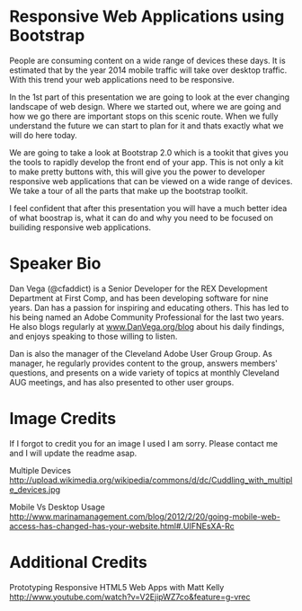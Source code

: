 Responsive Web Applications using Bootstrap
=======================================================================
People are consuming content on a wide range of devices these days. It is estimated that by the year 2014 mobile traffic will take over desktop traffic. With this trend your web applications need to be responsive.

In the 1st part of this presentation we are going to look at the ever changing landscape of web design. Where we started out, where we are going and how we go there are important stops on this scenic route. When we fully understand the future we can start to plan for it and thats exactly what we will do here today. 

We are going to take a look at Bootstrap 2.0 which is a tookit that gives you the tools to rapidly develop the front end of your app. This is not only a kit to make pretty buttons with, this will give you the power to developer responsive web applications that can be viewed on a wide range of devices. We take a tour of all the parts that make up the bootstrap toolkit. 

I feel confident that after this presentation you will have a  much better idea of what boostrap is, what it can do and why you need to be focused on builiding responsive web applications. 

Speaker Bio
=======================================================================
Dan Vega (@cfaddict) is a Senior Developer for the REX Development Department at First Comp, and has been developing software for nine years. Dan has a passion for inspiring and educating others. This has led to his being named an Adobe Community Professional for the last two years. He also blogs regularly at www.DanVega.org/blog about his daily findings, and enjoys speaking to those willing to listen.

Dan is also the manager of the Cleveland Adobe User Group Group. As manager, he regularly provides content to the group, answers members' questions, and presents on a wide variety of topics at monthly Cleveland AUG meetings, and has also presented to other user groups. 

Image Credits
=======================================================================
If I forgot to credit you for an image I used I am sorry. Please contact me and I will update the readme asap.

Multiple Devices
http://upload.wikimedia.org/wikipedia/commons/d/dc/Cuddling_with_multiple_devices.jpg

Mobile Vs Desktop Usage
http://www.marinamanagement.com/blog/2012/2/20/going-mobile-web-access-has-changed-has-your-website.html#.UIFNEsXA-Rc

Additional Credits
=======================================================================

Prototyping Responsive HTML5 Web Apps with Matt Kelly
http://www.youtube.com/watch?v=V2EjipWZ7co&feature=g-vrec